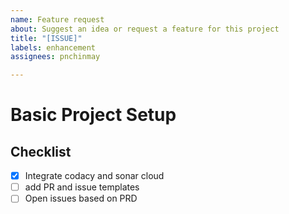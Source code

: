 ```yaml
---
name: Feature request
about: Suggest an idea or request a feature for this project
title: "[ISSUE]"
labels: enhancement
assignees: pnchinmay

---
```


<!-- Bug Issue or feature request -->

# Basic Project Setup

<!-- what is it supposed to do ? -->

## Checklist 

- [x] Integrate codacy and sonar cloud
- [ ] add PR and issue templates
- [ ] Open issues based on PRD
